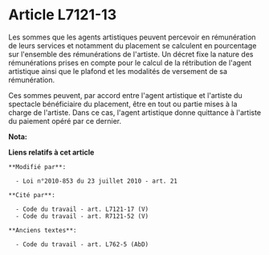 # Article L7121-13

Les sommes que les agents artistiques peuvent percevoir en rémunération de leurs services et notamment du placement se
calculent en pourcentage sur l'ensemble des rémunérations de l'artiste. Un décret fixe la nature des rémunérations prises en
compte pour le calcul de la rétribution de l'agent artistique ainsi que le plafond et les modalités de versement de sa
rémunération. 

Ces sommes peuvent, par accord entre l'agent artistique et l'artiste du spectacle bénéficiaire du placement, être en tout ou
partie mises à la charge de l'artiste. Dans ce cas, l'agent artistique donne quittance à l'artiste du paiement opéré par ce
dernier.

**Nota:**



**Liens relatifs à cet article**

	**Modifié par**:

	  - Loi n°2010-853 du 23 juillet 2010 - art. 21

	**Cité par**:

	  - Code du travail - art. L7121-17 (V)
	  - Code du travail - art. R7121-52 (V)

	**Anciens textes**:

	  - Code du travail - art. L762-5 (AbD)
